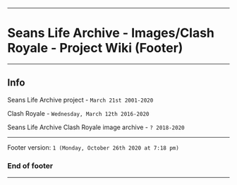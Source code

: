 
***

# Seans Life Archive - Images/Clash Royale - Project Wiki (Footer)

***

## Info

Seans Life Archive project - `March 21st 2001-2020`

Clash Royale - `Wednesday, March 12th 2016-2020`

Seans Life Archive Clash Royale image archive - `? 2018-2020`

***

Footer version: `1 (Monday, October 26th 2020 at 7:18 pm)`

### End of footer

***
